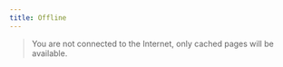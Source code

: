 ```yaml
---
title: Offline
---
```


> You are not connected to the Internet, only cached pages will be available.